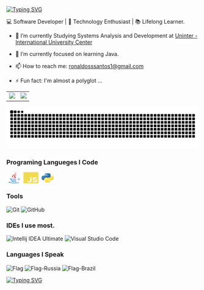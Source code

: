 

[![Typing SVG](https://readme-typing-svg.herokuapp.com?color=ADD8E6&lines=+Hi+There!+I'm+Ronaldoss+Welcome!+👋)](https://git.io/typing-svg)

<div>
💻 Software Developer | 🚀 Technology Enthusiast | 📚 Lifelong Learner.

- 🔭 I’m currently Studying Systems Analysis and Development at [Uninter - International University Center](https://www.uninter.com/)

- 🌱 I’m currently focused on learning Java.
- 📫 How to reach me: ronaldosssantos1@gmail.com
- ⚡ Fun fact: I'm almost a polyglot ...
</div>
<table>
  <tr>
    <td>
      <img height="180em" src="https://github-readme-stats.vercel.app/api?username=Ronaldosdeltas&show_icons=true&theme=tokyonight&count_private=true"/>
    </td>
    <td>
      <img height="180em" src="https://github-readme-stats.vercel.app/api/top-langs/?username=Ronaldosdeltas&layout=compact&langs_count=7&theme=tokyonight"/>
    </td>
  </tr>
</table>

![Snake animation](https://github.com/Ronaldosdeltas/Ronaldosdeltas/blob/output/github-contribution-grid-snake.svg)

### **Programing Langueges I Code**
 <img align="center" alt="Ph-Java" height="30" width="40" src="https://raw.githubusercontent.com/devicons/devicon/master/icons/java/java-original.svg"> <img align="center" alt="Ph-Js" height="30" width="40" src="https://raw.githubusercontent.com/devicons/devicon/master/icons/javascript/javascript-plain.svg"> <img align="center" alt="Ph-Python" height="30" width="40" src="https://raw.githubusercontent.com/devicons/devicon/master/icons/python/python-original.svg">

### **Tools**
 ![Git](https://img.shields.io/badge/git-%23F05033.svg?style=for-the-badge&logo=git&logoColor=white)  ![GitHub](https://img.shields.io/badge/github-%23121011.svg?style=for-the-badge&logo=github&logoColor=white)

### **IDEs I use most.**
![Intellij IDEA Ultimate](https://img.shields.io/badge/IntelliJ_IDEA-000000.svg?style=for-the-badge&logo=intellij-idea&logoColor=white) ![Visual Studio Code](https://img.shields.io/badge/VS_Code-0078D4.svg?style=for-the-badge&logo=visual-studio-code&logoColor=white)


### **Languages I Speak**
<img align="center" alt="Flag" height="30" width="40" src="https://upload.wikimedia.org/wikipedia/en/a/ae/Flag_of_the_United_Kingdom.svg"> <img align="center" alt="Flag-Russia" height="30" width="40" src="https://upload.wikimedia.org/wikipedia/en/f/f3/Flag_of_Russia.svg"> <img align="center" alt="Flag-Brazil" height="30" width="40" src="https://upload.wikimedia.org/wikipedia/en/0/05/Flag_of_Brazil.svg">

 [![Typing SVG](https://readme-typing-svg.herokuapp.com?color=ADD8E6&lines=+Hope+ya+had+Good+Time!+👋)](https://git.io/typing-svg)



